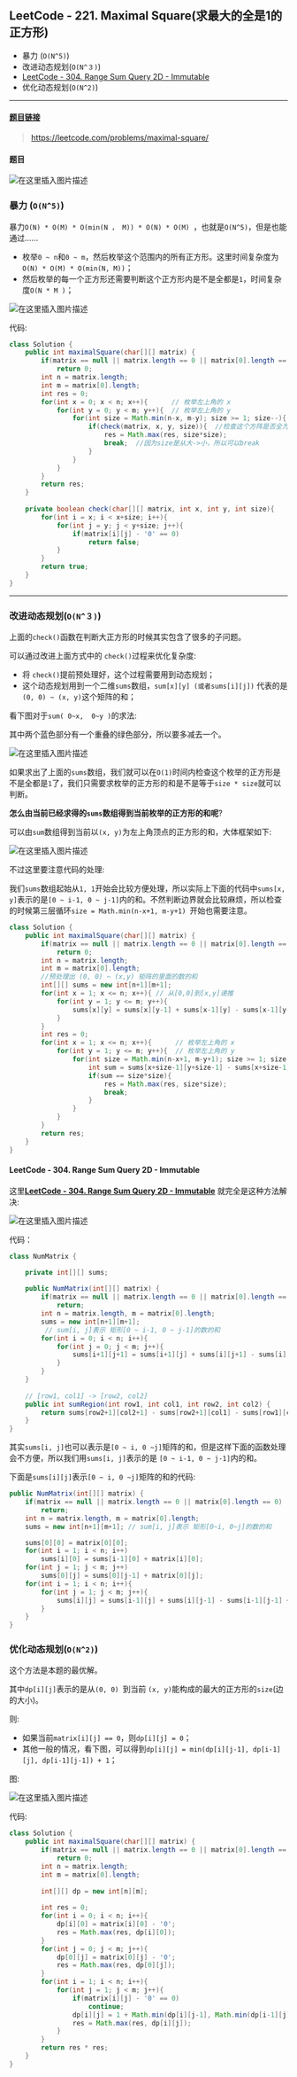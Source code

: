 ﻿## LeetCode - 221. Maximal Square(求最大的全是1的正方形)

* 暴力 (`O(N^5)`)
* 改进动态规划(`O(N^３)`)
* [LeetCode - 304. Range Sum Query 2D - Immutable](leetcode---304-range-sum-query-2d---immutable)
* 优化动态规划(`O(N^2)`) 

***
#### [题目链接](https://leetcode.com/problems/maximal-square/)

> https://leetcode.com/problems/maximal-square/

#### 题目

![在这里插入图片描述](images/221_t.png)

### 暴力 (`O(N^5)`)

暴力`O(N) * O(M) * O(min(N ， M)) * O(N) * O(M) `，也就是`O(N^5)`，但是也能通过......

* 枚举`0 ~ n`和`0 ~ m`，然后枚举这个范围内的所有正方形。这里时间复杂度为`  O(N) * O(M) * O(min(N, M))`；
* 然后枚举的每一个正方形还需要判断这个正方形内是不是全都是`1`，时间复杂度`O(N * M )`；

![在这里插入图片描述](images/221_s.png)

代码:

```java
class Solution {
    public int maximalSquare(char[][] matrix) {
        if(matrix == null || matrix.length == 0 || matrix[0].length == 0)
            return 0;
        int n = matrix.length;
        int m = matrix[0].length;
        int res = 0;
        for(int x = 0; x < n; x++){      // 枚举左上角的 x
            for(int y = 0; y < m; y++){  // 枚举左上角的 y
                for(int size = Math.min(n-x, m-y); size >= 1; size--){ // 枚举 [1, min(n-x, m-y)]这么多的方阵(size表示方阵大小)
                    if(check(matrix, x, y, size)){  //检查这个方阵是否全为1
                        res = Math.max(res, size*size);
                        break;  //因为size是从大->小，所以可以break
                    }
                }
            }
        }
        return res;
    }
    
    private boolean check(char[][] matrix, int x, int y, int size){
        for(int i = x; i < x+size; i++){
            for(int j = y; j < y+size; j++){
                if(matrix[i][j] - '0' == 0)
                    return false;
            }
        }
        return true;
    }
}
```

***

### 改进动态规划(`O(N^３)`)

上面的`check()`函数在判断大正方形的时候其实包含了很多的子问题。

可以通过改进上面方式中的 `check()`过程来优化复杂度: 

* 将 `check()`提前预处理好，这个过程需要用到动态规划；
* 这个动态规划用到一个二维`sums`数组，`sum[x][y] (或者sums[i][j])` 代表的是 `(0, 0) ~ (x, y)`这个矩阵的和；


看下图对于`sum( 0~x,  0~y )`的求法: 

其中两个蓝色部分有一个重叠的绿色部分，所以要多减去一个。

![在这里插入图片描述](images/221_s2.png)

如果求出了上面的`sums`数组，我们就可以在`O(1)`时间内检查这个枚举的正方形是不是全都是`1`了，我们只需要求枚举的正方形的和是不是等于`size * size`就可以判断。


**怎么由当前已经求得的`sums`数组得到当前枚举的正方形的和呢**? 

可以由`sum`数组得到当前以`(x, y)`为左上角顶点的正方形的和，大体框架如下: 

![在这里插入图片描述](images/221_s3.png)


不过这里要注意代码的处理:

我们`sums`数组起始从`1, 1`开始会比较方便处理，所以实际上下面的代码中`sums[x, y]`表示的是`[0 ~ i-1, 0 ~ j-1]`内的和。不然判断边界就会比较麻烦，所以检查的时候第三层循环`size = Math.min(n-x+1, m-y+1) `开始也需要注意。 
```java
class Solution {
    public int maximalSquare(char[][] matrix) {
        if(matrix == null || matrix.length == 0 || matrix[0].length == 0)
            return 0;
        int n = matrix.length;
        int m = matrix[0].length;
        //预处理出 (0, 0) ~ (x,y) 矩阵的里面的数的和
        int[][] sums = new int[n+1][m+1];
        for(int x = 1; x <= n; x++){ // 从[0,0]到[x,y]递推
            for(int y = 1; y <= m; y++){
                sums[x][y] = sums[x][y-1] + sums[x-1][y] - sums[x-1][y-1] + matrix[x-1][y-1]-'0';
            }
        }
        int res = 0;
        for(int x = 1; x <= n; x++){      // 枚举左上角的 x
            for(int y = 1; y <= m; y++){  // 枚举左上角的 y
                for(int size = Math.min(n-x+1, m-y+1); size >= 1; size--){ // 枚举 [1, min(n-x, m-y)]这么多的方阵(size表示方阵大小)
                    int sum = sums[x+size-1][y+size-1] - sums[x+size-1][y-1] - sums[x-1][y+size-1] + sums[x-1][y-1];
                    if(sum == size*size){
                        res = Math.max(res, size*size);
                        break;
                    }
                }
            }
        }
        return res;
    }
}
```

#### LeetCode - 304. Range Sum Query 2D - Immutable

这里[**LeetCode - 304. Range Sum Query 2D - Immutable**](https://leetcode.com/problems/range-sum-query-2d-immutable/) 就完全是这种方法解决:

![在这里插入图片描述](images/304_t.png)

代码：

```java
class NumMatrix {

    private int[][] sums;
    
    public NumMatrix(int[][] matrix) {
        if(matrix == null || matrix.length == 0 || matrix[0].length == 0)
            return;
        int n = matrix.length, m = matrix[0].length;
        sums = new int[n+1][m+1];
         // sum[i, j]表示 矩形[0 ~ i-1, 0 ~ j-1]的数的和
        for(int i = 0; i < n; i++){
            for(int j = 0; j < m; j++){
                sums[i+1][j+1] = sums[i+1][j] + sums[i][j+1] - sums[i][j] + matrix[i][j];
            }
        }
    }
    
    // [row1, col1] -> [row2, col2]
    public int sumRegion(int row1, int col1, int row2, int col2) {
        return sums[row2+1][col2+1] - sums[row2+1][col1] - sums[row1][col2+1] + sums[row1][col1];
    }
}
```
其实`sums[i, j]`也可以表示是`[0 ~ i, 0 ~j]`矩阵的和，但是这样下面的函数处理会不方便，所以我们用`sums[i, j]`表示的是
`[0 ~ i-1, 0 ~ j-1]`内的和。


下面是`sums[i][j]`表示`[0 ~ i, 0 ~j]`矩阵的和的代码: 
```java
public NumMatrix(int[][] matrix) {
    if(matrix == null || matrix.length == 0 || matrix[0].length == 0)
        return;
    int n = matrix.length, m = matrix[0].length;
    sums = new int[n+1][m+1]; // sum[i, j]表示 矩形[0~i, 0~j]的数的和

    sums[0][0] = matrix[0][0];
    for(int i = 1; i < n; i++)
        sums[i][0] = sums[i-1][0] + matrix[i][0];
    for(int j = 1; j < m; j++)
        sums[0][j] = sums[0][j-1] + matrix[0][j];
    for(int i = 1; i < n; i++){
        for(int j = 1; j < m; j++){
            sums[i][j] = sums[i-1][j] + sums[i][j-1] - sums[i-1][j-1] + matrix[i][j];
        }
    }
}
```

### 优化动态规划(`O(N^2)`) 

这个方法是本题的最优解。

其中`dp[i][j]`表示的是从`(0, 0) `到当前 `(x, y)`能构成的最大的正方形的`size`(边的大小)。

则: 

* 如果当前`matrix[i][j] == 0`，则`dp[i][j] = 0`；
* 其他一般的情况，看下图，可以得到`dp[i][j] = min(dp[i][j-1], dp[i-1][j], dp[i-1][j-1]) + 1`；

图:


![在这里插入图片描述](images/221_s4.png)

代码:

```java
class Solution {
    public int maximalSquare(char[][] matrix) {
        if(matrix == null || matrix.length == 0 || matrix[0].length == 0)
            return 0;
        int n = matrix.length;
        int m = matrix[0].length;
        
        int[][] dp = new int[n][m];
        
        int res = 0;
        for(int i = 0; i < n; i++){
            dp[i][0] = matrix[i][0] - '0';
            res = Math.max(res, dp[i][0]);
        }
        for(int j = 0; j < m; j++){
            dp[0][j] = matrix[0][j] - '0';
            res = Math.max(res, dp[0][j]);
        }
        for(int i = 1; i < n; i++){
            for(int j = 1; j < m; j++){
                if(matrix[i][j] - '0' == 0)
                    continue;
                dp[i][j] = 1 + Math.min(dp[i][j-1], Math.min(dp[i-1][j], dp[i-1][j-1]));
                res = Math.max(res, dp[i][j]);
            }
        }
        return res * res;
    }
}
```

